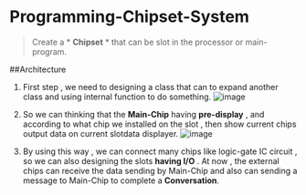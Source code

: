 # Programming-Chipset-System
> Create a * **Chipset** *  that can be slot in the processor or main-program.

##Architecture
1. First step , we need to designing a class that can to expand another class and using internal function to do something. 
![image](https://i.imgur.com/e1sVcadl.jpg)
2. So we can thinking that the **Main-Chip** having **pre-display** , and according to what chip we installed on the slot , then show current chips output data on current slotdata displayer. 
![image](https://i.imgur.com/TXJfkprl.jpg)

3. By using this way , we can connect many chips like logic-gate IC circuit , so we can also designing the slots **having I/O** .
At now , the external chips can receive the data sending by Main-Chip and also can sending a message to Main-Chip to complete a **Conversation**.
